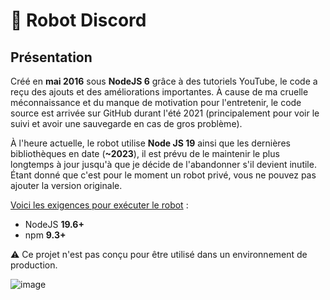 # 🤖 Robot Discord

## Présentation

Créé en **mai 2016** sous **NodeJS 6** grâce à des tutoriels YouTube, le code a reçu des ajouts et des améliorations importantes. À cause de ma cruelle méconnaissance et du manque de motivation pour l'entretenir, le code source est arrivée sur GitHub durant l'été 2021 (principalement pour voir le suivi et avoir une sauvegarde en cas de gros problème).

À l'heure actuelle, le robot utilise **Node JS 19** ainsi que les dernières bibliothèques en date (**~2023**), il est prévu de le maintenir le plus longtemps à jour jusqu'à que je décide de l'abandonner s'il devient inutile. Étant donné que c'est pour le moment un robot privé, vous ne pouvez pas ajouter la version originale.

<ins>Voici les exigences pour exécuter le robot</ins> :
* NodeJS **19.6+**
* npm **9.3+**

⚠️ Ce projet n'est pas conçu pour être utilisé dans un environnement de production.

![image](https://user-images.githubusercontent.com/26360935/132958277-29bc94b5-b9dd-419f-91b8-da1755c75be5.png)